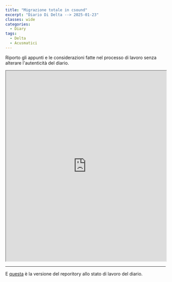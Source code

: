 ```yaml
---
title: "Migrazione totale in csound"
excerpt: "Diario Di Delta --> 2025-01-23"
classes: wide
categories:
  - Diary
tags:
  - Delta
  - Acusmatici
---
```


Riporto gli appunti e le considerazioni fatte nel processo di lavoro senza alterare l'autenticità del diario.

<iframe src="https://docs.google.com/viewer?url=https://s-e-a-m.github.io/giulio-romano-de-mattia/assets/docs/2025-01-23_deltaBlog.pdf&embedded=true" width="100%" height="600px" allowfullscreen></iframe>

---


E [questa](https://github.com/DMGiulioRomano/delta/tree/920b5698393520cf344ee3ecdcb5d0ff1f5fd8fb) è la versione del reporitory allo stato di lavoro del diario.

